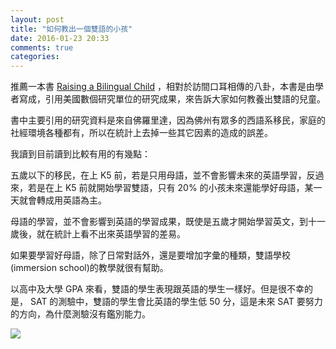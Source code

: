 ```yaml
---
layout: post
title: "如何教出一個雙語的小孩"
date: 2016-01-23 20:33
comments: true
categories: 
---
```


推薦一本書 [Raising a Bilingual Child](http://www.amazon.com/gp/product/1400023343/ref=as_li_tl?ie=UTF8&camp=1789&creative=9325&creativeASIN=1400023343&linkCode=as2&tag=murmur-20&linkId=3XFYGVGWNMJ4TEBD) ，相對於訪間口耳相傳的八卦，本書是由學者寫成，引用美國數個研究單位的研究成果，來告訴大家如何教養出雙語的兒童。

書中主要引用的研究資料是來自佛羅里達，因為佛州有眾多的西語系移民，家庭的社經環境各種都有，所以在統計上去掉一些其它因素的造成的誤差。

我讀到目前讀到比較有用的有幾點：

五歲以下的移民，在上 K5 前，若是只用母語，並不會影響未來的英語學習，反過來，若是在上 K5 前就開始學習雙語，只有 20% 的小孩未來還能學好母語，某一天就會轉成用英語為主。

母語的學習，並不會影響到英語的學習成果，既使是五歲才開始學習英文，到十一歲後，就在統計上看不出來英語學習的差易。

如果要學習好母語，除了日常對話外，還是要增加字彙的種類，雙語學校(immersion school)的教學就很有幫助。

以高中及大學 GPA 來看，雙語的學生表現跟英語的學生一樣好。但是很不幸的是， SAT 的測驗中，雙語的學生會比英語的學生低 50 分，這是未來 SAT 要努力的方向，為什麼測驗沒有鑑別能力。

<a rel="nofollow" href="http://www.amazon.com/gp/product/1400023343/ref=as_li_tl?ie=UTF8&camp=1789&creative=9325&creativeASIN=1400023343&linkCode=as2&tag=murmur-20&linkId=ORPRZ3P5GPDA5JXA"><img border="0" src="http://ws-na.amazon-adsystem.com/widgets/q?_encoding=UTF8&ASIN=1400023343&Format=_SL250_&ID=AsinImage&MarketPlace=US&ServiceVersion=20070822&WS=1&tag=murmur-20" ></a><img src="http://ir-na.amazon-adsystem.com/e/ir?t=murmur-20&l=as2&o=1&a=1400023343" width="1" height="1" border="0" alt="" style="border:none !important; margin:0px !important;" />


